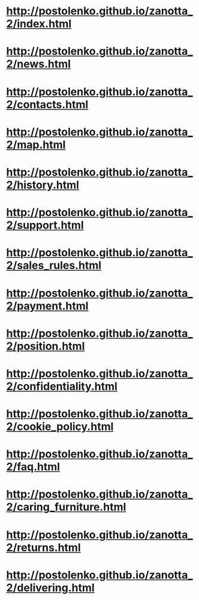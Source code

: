 # http://postolenko.github.io/zanotta_2/index.html
# http://postolenko.github.io/zanotta_2/news.html
# http://postolenko.github.io/zanotta_2/contacts.html
# http://postolenko.github.io/zanotta_2/map.html
# http://postolenko.github.io/zanotta_2/history.html
# http://postolenko.github.io/zanotta_2/support.html
# http://postolenko.github.io/zanotta_2/sales_rules.html
# http://postolenko.github.io/zanotta_2/payment.html
# http://postolenko.github.io/zanotta_2/position.html
# http://postolenko.github.io/zanotta_2/confidentiality.html
# http://postolenko.github.io/zanotta_2/cookie_policy.html
# http://postolenko.github.io/zanotta_2/faq.html
# http://postolenko.github.io/zanotta_2/caring_furniture.html
# http://postolenko.github.io/zanotta_2/returns.html
# http://postolenko.github.io/zanotta_2/delivering.html